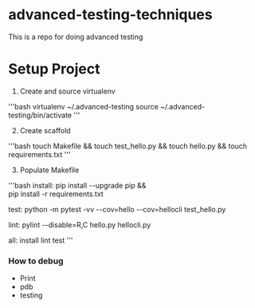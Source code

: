 # advanced-testing-techniques
This is a repo for doing advanced testing

# Setup Project

1. Create and source virtualenv

'''bash
virtualenv ~/.advanced-testing
source ~/.advanced-testing/bin/activate
'''

2. Create scaffold

'''bash
touch Makefile && touch test_hello.py && touch hello.py && touch requirements.txt
'''

3. Populate Makefile

'''bash
install:
	pip install --upgrade pip &&\
		pip install -r requirements.txt

test:
	python -m pytest -vv --cov=hello --cov=hellocli test_hello.py

lint:
	pylint --disable=R,C hello.py hellocli.py

all: install lint test
'''

### How to debug

* Print
* pdb
* testing